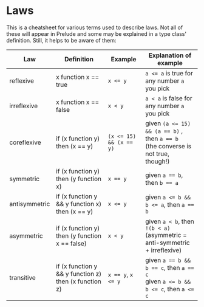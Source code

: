 # Laws

This is a cheatsheet for various terms used to describe laws. Not all of these will appear in Prelude and some may be explained in a type class' definition. Still, it helps to be aware of them:

| Law | Definition | Example | Explanation of example |
| - | - | - | - |
| reflexive | x function x == true | `x <= y` | `a <= a` is true for any number `a` you pick |
| irreflexive | x function x == false | `x < y` | `a < a` is false for any number `a` you pick |
| coreflexive | if (x function y) then (x == y) | `(x <= 15) && (x == y)` | given `(a <= 15) && (a == b)` , then `a == b`<br>(the converse is not true, though!) |
| symmetric | if (x function y) then (y function x) | `x == y` | given `a == b`, then `b == a` |
| antisymmetric | if (x function y && y function x) then (x == y) | `x <= y` |  given `a <= b && b <= a`, then `a == b` |
| asymmetric | if (x function y) then (y function x == false) | `x < y` | given `a < b`, then `!(b < a)`<br>(asymmetric = anti-symmetric + irreflexive) |
| transitive | if (x function y && y function z) then (x function z) | `x == y`, `x <= y` | given `a == b && b == c`, then `a == c` <br> given `a <= b && b <= c`, then `a <= c` |
